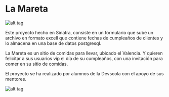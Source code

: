 # La Mareta
![alt tag](https://travis-ci.org/devscola/laMareta.svg?branch=master)

Este proyecto hecho en Sinatra, consiste en un formulario que sube un archivo en formato excell que contiene fechas de cumpleaños de clientes y lo almacena en una base de datos postgresql.

La Mareta es un sitio de comidas para llevar, ubicado el Valencia. Y quieren felicitar a sus usuarios vip el día de su cumpleaños, con una invitación para comer en su sitio de comidas. 

El proyecto se ha realizado por alumnos de la Devscola con el apoyo de sus mentores.

![alt tag](https://avatars1.githubusercontent.com/u/6756717?v=3&s=200)
